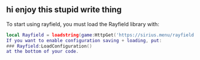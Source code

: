 ## hi enjoy this stupid write thing

To start using rayfield, you must load the Rayfield library with:
```lua
local Rayfield = loadstring(game:HttpGet('https://sirius.menu/rayfield'))()```
If you want to enable configuration saving + loading, put:
### Rayfield:LoadConfiguration()
at the bottom of your code.
